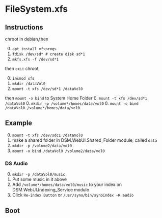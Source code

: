 # FileSystem.xfs
## Instructions
chroot in debian,then 

0. `apt install xfsprogs`
0. `fdisk /dev/sd* # create disk sd*1`
0. `mkfs.xfs -f /dev/sd*1`

then `exit` chroot,

0. `insmod xfs`
0. `mkdir /dataVol0`
0. `mount -t xfs /dev/sd*1 /dataVol0`

then `mount -o bind` to System Home Folder
0. `mount -t xfs /dev/sd*1 /dataVol0`
0. `mkdir -p /volume*/homes/data/vol0`
0. `mount -o bind /dataVol0 /volume*/homes/data/vol0`

## Example 
0. `mount -t xfs /dev/sdc1 /dataVol0`
0. make a shared folder in DSM.WebUI.Shared_Folder module, called `data`
0. `mkdir -p /volume2/data/vol0`
0. `mount -o bind /dataVol0 /volume2/data/vol0`

### DS Audio
0. `mkdir -p /dataVol0/music`
0. Put some music in it above
0. Add `/volume*/homes/data/vol0/music` to your index on DSM.WebUI.Indexing_Service module
0. Click `Re-index Button` or `/usr/syno/bin/synoindex -R audio`


## Boot

